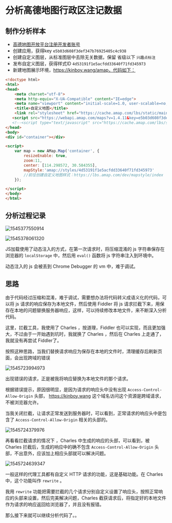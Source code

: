 # 分析高德地图行政区注记数据

## 制作分析样本

- [高德地图开放平台注册开发者账号](https://lbs.amap.com/getting-started/mapstyle)  
- 创建应用，获得key `e5b03d608f3def347b76925405c4c938` 
- 创建自定义图层，从标准图层中去除无关数据，保留 省级以下 `兴趣点标注`
- 发布自定义图层，获得样式ID `4d53191f1e5acfdd33640f71fd345973`
- 新建地图展示环境，https://kinboy.wang/amap，代码如下：

```html
<!doctype html>
<html>
<head>
    <meta charset="utf-8">
    <meta http-equiv="X-UA-Compatible" content="IE=edge">
    <meta name="viewport" content="initial-scale=1.0, user-scalable=no, width=device-width">
    <title>自定义地图</title>
    <link rel="stylesheet" href="https://cache.amap.com/lbs/static/main1119.css"/>
   <script src="https://webapi.amap.com/maps?v=1.4.11&key=e5b03d608f3def347b76925405c4c938"></script>
   <!--<script type="text/javascript" src="https://cache.amap.com/lbs/static/addToolbar.js"></script>-->
</head>
<body>
<div id="container"></div>

<script>
    var map = new AMap.Map('container', {
        resizeEnable: true,
        zoom:11,
        center: [114.298572, 30.584355],
        mapStyle:'amap://styles/4d53191f1e5acfdd33640f71fd345973'
        //前往创建自定义地图样式：https://lbs.amap.com/dev/mapstyle/index
    });

</script>
</body>
</html>

```



## 分析过程记录

![1545377550914](E:\Codes\CityGit\SVN-To-Git\doc\分析高德地图行政区注记数据\1545377550914.png)

![1545378061320](E:\Codes\CityGit\SVN-To-Git\doc\分析高德地图行政区注记数据\1545378061320.png)

JS加载使用了动态注入的方式，在第一次请求时，将压缩混淆的 js 字符串保存在浏览器的 `localStorage` 中，然后用 `eval()` 函数将 js 字符串注入到环境中。

动态注入的 js 会被丢到 Chrome Debugger 的 vm 中，难于调试。

## 思路

由于代码经过压缩和混淆，难于调试，需要想办法将代码转义成语义化的代码，可以将 js 请求的响应保存为本地文件，然后使用 Fiddler 将 js 请求拦截下来，用保存在本地的问题替换服务器响应，这样，可以持续修改本地文件，来不断深入分析代码。



这里，拦截工具，我使用了 Charles ，按道理，Fiddler 也可以实现，而且更加强大，不过由于一开始遇到坑时，我就换了 Charles ，然后在 Charles 上走通了，我就没有再尝试 Fiddler了。



按照这种思路，当我们替换请求响应为保存在本地的文件时，清理缓存后刷新页面，会出现跨域的错误

![1545723994973](E:\Codes\CityGit\SVN-To-Git\doc\分析高德地图行政区注记数据\1545723994973.png)

出现错误的请求，正是被我将响应替换为本地文件的那个请求。

根据错误提示，原因很明显，是因为请求的响应头中没有出现 `Access-Control-Allow-Origin` 头部， https://kinboy.wang 这个域名访问这个资源是跨域请求，不被浏览器允许。

当我关闭拦截，让请求正常发送到服务器时，可以看到，正常请求的响应头中是包含了 `Access-Control-Allow-Origin` 相关的头部的。

![1545724379976](E:\Codes\CityGit\SVN-To-Git\doc\分析高德地图行政区注记数据\1545724379976.png)



再看看拦截请求的情况下 ，Charles 中生成的响应的头部，可以看到，被 Charles 拦截后，生成的响应中的确不包含 `Access-Control-Allow-Origin` 头部，不出意外，应该加上相应头部就可以解决问题。

![1545724639347](E:\Codes\CityGit\SVN-To-Git\doc\分析高德地图行政区注记数据\1545724639347.png)



一般这样的代理工具都有自定义 HTTP 请求的功能，这是基础功能。在 Charles 中，这个功能叫作 `rewrite` 。

我用 `rewrite` 功能把需要拦截的几个请求分别自定义设置了响应头，按照正常响应的头部来设置，然后完美解决问题，Charles 截获请求后，将指定好的本地文件作为请求的响应返回给浏览器了，并且没有报错。



那么接下来就可以继续分析代码了。。